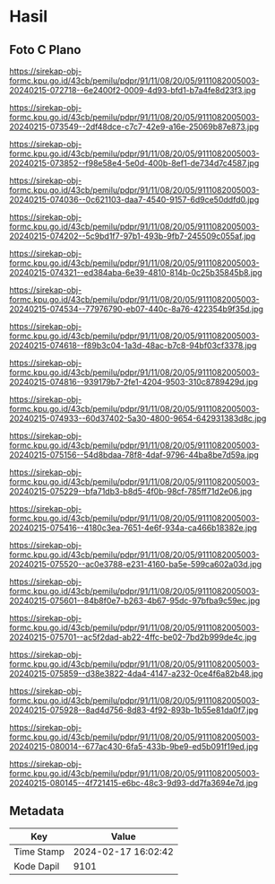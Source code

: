 # Hasil

## Foto C Plano

https://sirekap-obj-formc.kpu.go.id/43cb/pemilu/pdpr/91/11/08/20/05/9111082005003-20240215-072718--6e2400f2-0009-4d93-bfd1-b7a4fe8d23f3.jpg

https://sirekap-obj-formc.kpu.go.id/43cb/pemilu/pdpr/91/11/08/20/05/9111082005003-20240215-073549--2df48dce-c7c7-42e9-a16e-25069b87e873.jpg

https://sirekap-obj-formc.kpu.go.id/43cb/pemilu/pdpr/91/11/08/20/05/9111082005003-20240215-073852--f98e58e4-5e0d-400b-8ef1-de734d7c4587.jpg

https://sirekap-obj-formc.kpu.go.id/43cb/pemilu/pdpr/91/11/08/20/05/9111082005003-20240215-074036--0c621103-daa7-4540-9157-6d9ce50ddfd0.jpg

https://sirekap-obj-formc.kpu.go.id/43cb/pemilu/pdpr/91/11/08/20/05/9111082005003-20240215-074202--5c9bd1f7-97b1-493b-9fb7-245509c055af.jpg

https://sirekap-obj-formc.kpu.go.id/43cb/pemilu/pdpr/91/11/08/20/05/9111082005003-20240215-074321--ed384aba-6e39-4810-814b-0c25b35845b8.jpg

https://sirekap-obj-formc.kpu.go.id/43cb/pemilu/pdpr/91/11/08/20/05/9111082005003-20240215-074534--77976790-eb07-440c-8a76-422354b9f35d.jpg

https://sirekap-obj-formc.kpu.go.id/43cb/pemilu/pdpr/91/11/08/20/05/9111082005003-20240215-074618--f89b3c04-1a3d-48ac-b7c8-94bf03cf3378.jpg

https://sirekap-obj-formc.kpu.go.id/43cb/pemilu/pdpr/91/11/08/20/05/9111082005003-20240215-074816--939179b7-2fe1-4204-9503-310c8789429d.jpg

https://sirekap-obj-formc.kpu.go.id/43cb/pemilu/pdpr/91/11/08/20/05/9111082005003-20240215-074933--60d37402-5a30-4800-9654-642931383d8c.jpg

https://sirekap-obj-formc.kpu.go.id/43cb/pemilu/pdpr/91/11/08/20/05/9111082005003-20240215-075156--54d8bdaa-78f8-4daf-9796-44ba8be7d59a.jpg

https://sirekap-obj-formc.kpu.go.id/43cb/pemilu/pdpr/91/11/08/20/05/9111082005003-20240215-075229--bfa71db3-b8d5-4f0b-98cf-785ff71d2e06.jpg

https://sirekap-obj-formc.kpu.go.id/43cb/pemilu/pdpr/91/11/08/20/05/9111082005003-20240215-075416--4180c3ea-7651-4e6f-934a-ca466b18382e.jpg

https://sirekap-obj-formc.kpu.go.id/43cb/pemilu/pdpr/91/11/08/20/05/9111082005003-20240215-075520--ac0e3788-e231-4160-ba5e-599ca602a03d.jpg

https://sirekap-obj-formc.kpu.go.id/43cb/pemilu/pdpr/91/11/08/20/05/9111082005003-20240215-075601--84b8f0e7-b263-4b67-95dc-97bfba9c59ec.jpg

https://sirekap-obj-formc.kpu.go.id/43cb/pemilu/pdpr/91/11/08/20/05/9111082005003-20240215-075701--ac5f2dad-ab22-4ffc-be02-7bd2b999de4c.jpg

https://sirekap-obj-formc.kpu.go.id/43cb/pemilu/pdpr/91/11/08/20/05/9111082005003-20240215-075859--d38e3822-4da4-4147-a232-0ce4f6a82b48.jpg

https://sirekap-obj-formc.kpu.go.id/43cb/pemilu/pdpr/91/11/08/20/05/9111082005003-20240215-075928--8ad4d756-8d83-4f92-893b-1b55e81da0f7.jpg

https://sirekap-obj-formc.kpu.go.id/43cb/pemilu/pdpr/91/11/08/20/05/9111082005003-20240215-080014--677ac430-6fa5-433b-9be9-ed5b091f19ed.jpg

https://sirekap-obj-formc.kpu.go.id/43cb/pemilu/pdpr/91/11/08/20/05/9111082005003-20240215-080145--4f721415-e6bc-48c3-9d93-dd7fa3694e7d.jpg


## Metadata

| Key        | Value               |
| ---------- | ------------------- |
| Time Stamp | 2024-02-17 16:02:42 |
| Kode Dapil | 9101                |



